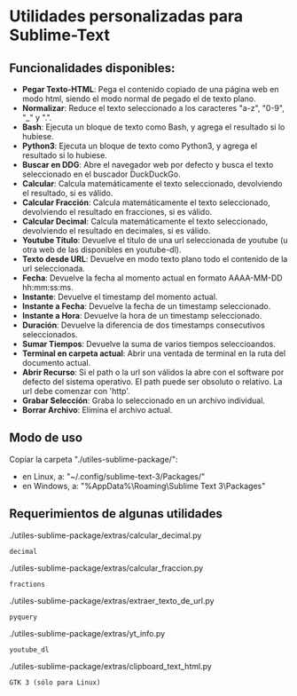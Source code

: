 # Utilidades personalizadas para Sublime-Text 


## Funcionalidades disponibles:

+ **Pegar Texto-HTML**: Pega el contenido copiado de una página web en modo html, siendo el modo normal de pegado el de texto plano.
+ **Normalizar**: Reduce el texto seleccionado a los caracteres "a-z", "0-9", "_" y ".".
+ **Bash**: Ejecuta un bloque de texto como Bash, y agrega el resultado si lo hubiese.
+ **Python3**: Ejecuta un bloque de texto como Python3, y agrega el resultado si lo hubiese.
+ **Buscar en DDG**: Abre el navegador web por defecto y busca el texto seleccionado en el buscador DuckDuckGo.
+ **Calcular**: Calcula matemáticamente el texto seleccionado, devolviendo el resultado, si es válido. 
+ **Calcular Fracción**: Calcula matemáticamente el texto seleccionado, devolviendo el resultado en fracciones, si es válido.
+ **Calcular Decimal**: Calcula matemáticamente el texto seleccionado, devolviendo el resultado en decimales, si es válido.
+ **Youtube Título**: Devuelve el título de una url seleccionada de youtube (u otra web de las disponibles en youtube-dl).
+ **Texto desde URL**: Devuelve en modo texto plano todo el contenido de la url seleccionada.
+ **Fecha**: Devuelve la fecha al momento actual en formato AAAA-MM-DD hh:mm:ss:ms.
+ **Instante**: Devuelve el timestamp del momento actual.
+ **Instante a Fecha**: Devuelve la fecha de un timestamp seleccionado.
+ **Instante a Hora**: Devuelve la hora de un timestamp seleccionado.
+ **Duración**: Devuelve la diferencia de dos timestamps consecutivos seleccionados.
+ **Sumar Tiempos**: Devuelve la suma de varios tiempos seleccioandos.
+ **Terminal en carpeta actual**: Abrir una ventada de terminal en la ruta del documento actual.
+ **Abrir Recurso**: Si el path o la url son válidos la abre con el software por defecto del sistema operativo. El path puede ser obsoluto o relativo. La url debe comenzar con 'http'.
+ **Grabar Selección**: Graba lo seleccionado en un archivo individual.
+ **Borrar Archivo**: Elimina el archivo actual.

## Modo de uso

Copiar la carpeta "./utiles-sublime-package/":

+ en Linux, a: "~/.config/sublime-text-3/Packages/"
+ en Windows, a:  "%AppData%\Roaming\Sublime Text 3\Packages"


## Requerimientos de algunas utilidades

./utiles-sublime-package/extras/calcular_decimal.py

	decimal

./utiles-sublime-package/extras/calcular_fraccion.py

	fractions

./utiles-sublime-package/extras/extraer_texto_de_url.py

	pyquery

./utiles-sublime-package/extras/yt_info.py

	youtube_dl

./utiles-sublime-package/extras/clipboard_text_html.py

	GTK 3 (sólo para Linux)


